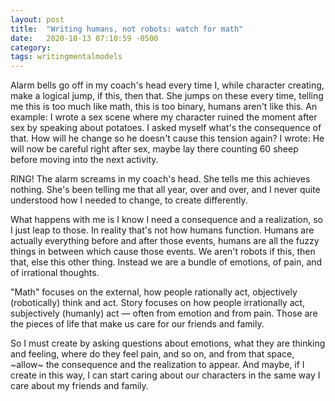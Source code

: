 ```yaml
---
layout: post
title:  "Writing humans, not robots: watch for math"
date:   2020-10-13 07:10:59 -0500
category: 
tags: writingmentalmodels
---
```

Alarm bells go off in my coach's head every time I, while character creating, make a logical jump, if this, then that. She jumps on these every time, telling me this is too much like math, this is too binary, humans aren't like this. An example: I wrote a sex scene where my character ruined the moment after sex by speaking about potatoes. I asked myself what's the consequence of that. How will he change so he doesn't cause this tension again? I wrote: He will now be careful right after sex, maybe lay there counting 60 sheep before moving into the next activity. 

RING! The alarm screams in my coach's head. She tells me this achieves nothing. She's been telling me that all year, over and over, and I never quite understood how I needed to change, to create differently. 

What happens with me is I know I need a consequence and a realization, so I just leap to those. In reality that's not how humans function. Humans are actually everything before and after those events, humans are all the fuzzy things in between which cause those events. We aren't robots if this, then that, else this other thing. Instead we are a bundle of emotions, of pain, and of irrational thoughts. 

"Math" focuses on the external, how people rationally act, objectively (robotically) think and act. Story focuses on how people irrationally act, subjectively (humanly) act — often from emotion and from pain. Those are the pieces of life that make us care for our friends and family. 

So I must create by asking questions about emotions, what they are thinking and feeling, where do they feel pain, and so on, and from that space, ~allow~ the consequence and the realization to appear. And maybe, if I create in this way, I can start caring about our characters in the same way I care about my friends and family.
